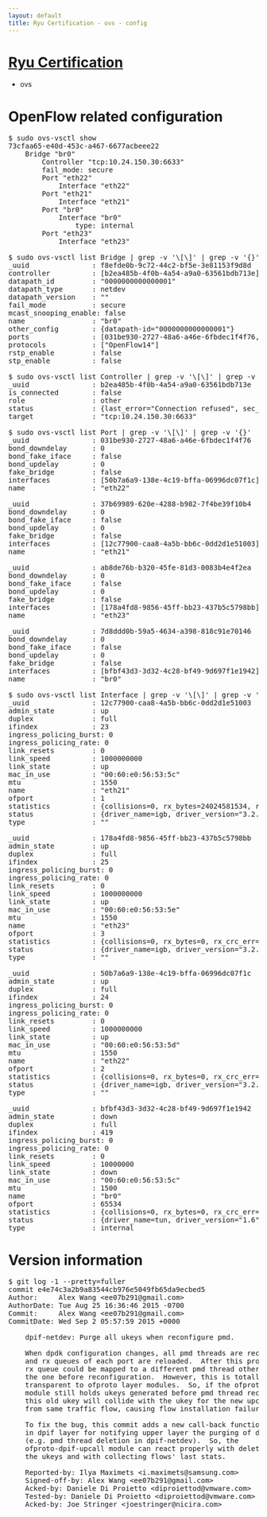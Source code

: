 ```yaml
---
layout: default
title: Ryu Certification - ovs - config
---
```

# [Ryu Certification](http://osrg.github.io/ryu/certification.html)
* ovs 

# OpenFlow related configuration
<pre>
$ sudo ovs-vsctl show
73cfaa65-e40d-453c-a467-6677acbeee22
    Bridge "br0"
        Controller "tcp:10.24.150.30:6633"
        fail_mode: secure
        Port "eth22"
            Interface "eth22"
        Port "eth21"
            Interface "eth21"
        Port "br0"
            Interface "br0"
                type: internal
        Port "eth23"
            Interface "eth23"

$ sudo ovs-vsctl list Bridge | grep -v '\[\]' | grep -v '{}'
_uuid               : f8efde0b-9c72-44c2-bf5e-3e81153f9d8d
controller          : [b2ea485b-4f0b-4a54-a9a0-63561bdb713e]
datapath_id         : "0000000000000001"
datapath_type       : netdev
datapath_version    : "<built-in>"
fail_mode           : secure
mcast_snooping_enable: false
name                : "br0"
other_config        : {datapath-id="0000000000000001"}
ports               : [031be930-2727-48a6-a46e-6fbdec1f4f76, 37b69989-620e-4288-b982-7f4be39f10b4, 7d8ddd0b-59a5-4634-a398-818c91e70146, ab8de76b-b320-45fe-81d3-0083b4e4f2ea]
protocols           : ["OpenFlow14"]
rstp_enable         : false
stp_enable          : false

$ sudo ovs-vsctl list Controller | grep -v '\[\]' | grep -v '{}'
_uuid               : b2ea485b-4f0b-4a54-a9a0-63561bdb713e
is_connected        : false
role                : other
status              : {last_error="Connection refused", sec_since_disconnect="2", state=BACKOFF}
target              : "tcp:10.24.150.30:6633"

$ sudo ovs-vsctl list Port | grep -v '\[\]' | grep -v '{}'
_uuid               : 031be930-2727-48a6-a46e-6fbdec1f4f76
bond_downdelay      : 0
bond_fake_iface     : false
bond_updelay        : 0
fake_bridge         : false
interfaces          : [50b7a6a9-138e-4c19-bffa-06996dc07f1c]
name                : "eth22"

_uuid               : 37b69989-620e-4288-b982-7f4be39f10b4
bond_downdelay      : 0
bond_fake_iface     : false
bond_updelay        : 0
fake_bridge         : false
interfaces          : [12c77900-caa8-4a5b-bb6c-0dd2d1e51003]
name                : "eth21"

_uuid               : ab8de76b-b320-45fe-81d3-0083b4e4f2ea
bond_downdelay      : 0
bond_fake_iface     : false
bond_updelay        : 0
fake_bridge         : false
interfaces          : [178a4fd8-9856-45ff-bb23-437b5c5798bb]
name                : "eth23"

_uuid               : 7d8ddd0b-59a5-4634-a398-818c91e70146
bond_downdelay      : 0
bond_fake_iface     : false
bond_updelay        : 0
fake_bridge         : false
interfaces          : [bfbf43d3-3d32-4c28-bf49-9d697f1e1942]
name                : "br0"

$ sudo ovs-vsctl list Interface | grep -v '\[\]' | grep -v '{}'
_uuid               : 12c77900-caa8-4a5b-bb6c-0dd2d1e51003
admin_state         : up
duplex              : full
ifindex             : 23
ingress_policing_burst: 0
ingress_policing_rate: 0
link_resets         : 0
link_speed          : 1000000000
link_state          : up
mac_in_use          : "00:60:e0:56:53:5c"
mtu                 : 1550
name                : "eth21"
ofport              : 1
statistics          : {collisions=0, rx_bytes=24024581534, rx_crc_err=0, rx_dropped=0, rx_errors=0, rx_frame_err=0, rx_over_err=0, rx_packets=16026376, tx_bytes=0, tx_dropped=0, tx_errors=0, tx_packets=0}
status              : {driver_name=igb, driver_version="3.2.10-k", firmware_version="2.10-9"}
type                : ""

_uuid               : 178a4fd8-9856-45ff-bb23-437b5c5798bb
admin_state         : up
duplex              : full
ifindex             : 25
ingress_policing_burst: 0
ingress_policing_rate: 0
link_resets         : 0
link_speed          : 1000000000
link_state          : up
mac_in_use          : "00:60:e0:56:53:5e"
mtu                 : 1550
name                : "eth23"
ofport              : 3
statistics          : {collisions=0, rx_bytes=0, rx_crc_err=0, rx_dropped=0, rx_errors=0, rx_frame_err=0, rx_over_err=0, rx_packets=0, tx_bytes=1176922500, tx_dropped=0, tx_errors=0, tx_packets=784615}
status              : {driver_name=igb, driver_version="3.2.10-k", firmware_version="2.10-9"}
type                : ""

_uuid               : 50b7a6a9-138e-4c19-bffa-06996dc07f1c
admin_state         : up
duplex              : full
ifindex             : 24
ingress_policing_burst: 0
ingress_policing_rate: 0
link_resets         : 0
link_speed          : 1000000000
link_state          : up
mac_in_use          : "00:60:e0:56:53:5d"
mtu                 : 1550
name                : "eth22"
ofport              : 2
statistics          : {collisions=0, rx_bytes=0, rx_crc_err=0, rx_dropped=0, rx_errors=0, rx_frame_err=0, rx_over_err=0, rx_packets=0, tx_bytes=18089315792, tx_dropped=0, tx_errors=0, tx_packets=12064077}
status              : {driver_name=igb, driver_version="3.2.10-k", firmware_version="2.10-9"}
type                : ""

_uuid               : bfbf43d3-3d32-4c28-bf49-9d697f1e1942
admin_state         : down
duplex              : full
ifindex             : 419
ingress_policing_burst: 0
ingress_policing_rate: 0
link_resets         : 0
link_speed          : 10000000
link_state          : down
mac_in_use          : "00:60:e0:56:53:5c"
mtu                 : 1500
name                : "br0"
ofport              : 65534
statistics          : {collisions=0, rx_bytes=0, rx_crc_err=0, rx_dropped=0, rx_errors=0, rx_frame_err=0, rx_over_err=0, rx_packets=0, tx_bytes=0, tx_dropped=0, tx_errors=0, tx_packets=0}
status              : {driver_name=tun, driver_version="1.6", firmware_version="N/A"}
type                : internal
</pre>

# Version information
<pre>
$ git log -1 --pretty=fuller
commit e4e74c3a2b9a83544cb976e5049fb65da9ecbed5
Author:     Alex Wang &lt;ee07b291@gmail.com&gt;
AuthorDate: Tue Aug 25 16:36:46 2015 -0700
Commit:     Alex Wang &lt;ee07b291@gmail.com&gt;
CommitDate: Wed Sep 2 05:57:59 2015 +0000

    dpif-netdev: Purge all ukeys when reconfigure pmd.
    
    When dpdk configuration changes, all pmd threads are recreated
    and rx queues of each port are reloaded.  After this process,
    rx queue could be mapped to a different pmd thread other than
    the one before reconfiguration.  However, this is totally
    transparent to ofproto layer modules.  So, if the ofproto-dpif-upcall
    module still holds ukeys generated before pmd thread recreation,
    this old ukey will collide with the ukey for the new upcalls
    from same traffic flow, causing flow installation failure.
    
    To fix the bug, this commit adds a new call-back function
    in dpif layer for notifying upper layer the purging of datapath
    &#40;e.g. pmd thread deletion in dpif-netdev&#41;.  So, the
    ofproto-dpif-upcall module can react properly with deleting
    the ukeys and with collecting flows' last stats.
    
    Reported-by: Ilya Maximets &lt;i.maximets@samsung.com&gt;
    Signed-off-by: Alex Wang &lt;ee07b291@gmail.com&gt;
    Acked-by: Daniele Di Proietto &lt;diproiettod@vmware.com&gt;
    Tested-by: Daniele Di Proietto &lt;diproiettod@vmware.com&gt;
    Acked-by: Joe Stringer &lt;joestringer@nicira.com&gt;
</pre>
